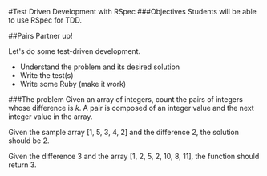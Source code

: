 #Test Driven Development with RSpec
###Objectives
Students will be able to use RSpec for TDD.

##Pairs
Partner up!

Let's do some test-driven development.

- Understand the problem and its desired solution
- Write the test(s)
- Write some Ruby (make it work)

###The problem
Given an array of integers, count the pairs of integers whose difference is *k*. A pair is composed of an integer value and the next integer value in the array.

Given the sample array [1, 5, 3, 4, 2] and the difference 2, the solution should be 2.

Given the difference 3 and the array [1, 2, 5, 2, 10, 8, 11], the function should return 3.